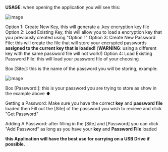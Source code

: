 **USAGE**:
when opening the application you will see this:


![image](https://github.com/user-attachments/assets/198c1f2c-f13f-4949-97e3-f160e07b2c1e)

Option 1: Create New Key, this will generate a .key encryption key file
Option 2: Load Existing Key, this will allow you to load a encryption key that you previously created using "Option 1"
Option 3: Create New Password File: this will create the file that will store your encrypted passwords **assigned to the current key that is loaded!** (**WARNING**: using a different key with the same password file will not work!)
Option 4: Load Existing Password File: this will load your password file of your choosing


Box [Site:]: this is the name of the password you will be storing, example:


![image](https://github.com/user-attachments/assets/57bc85d2-8c88-4839-9da8-04593c0b69a6)


Box [Password:]: this is your password you are trying to store as show in the example above ⬆

Getting a Password:
Make sure you have the correct **key** and **password file** loaded then Fill out the [Site] of the password you wish to recieve and click "Get Password"

Adding A Password:
after filling in the [Site] and [Password] you can click "Add Password" as long as you have your **key** and **Password File** loaded 

**this Application will have the best use for carrying on a USB Drive if possible.** 
